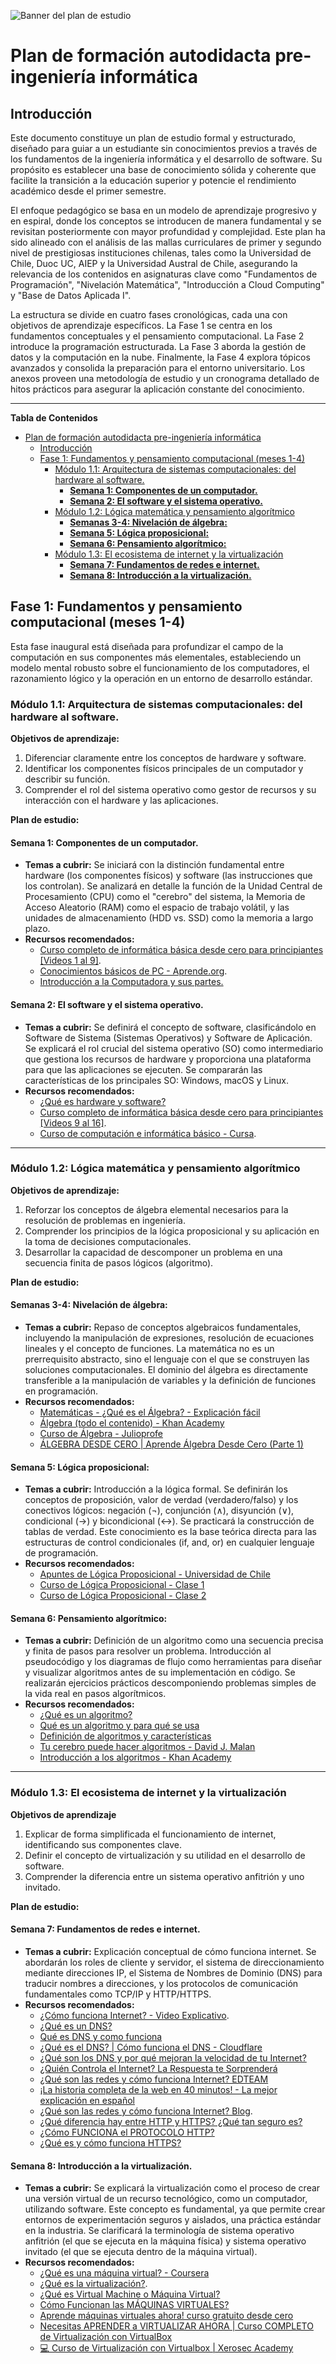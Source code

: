![Banner del plan de estudio](https://i.imgur.com/wKYTVLw.jpeg)

# Plan de formación autodidacta pre-ingeniería informática

## Introducción

Este documento constituye un plan de estudio formal y estructurado, diseñado para guiar a un estudiante sin conocimientos previos a través de los fundamentos de la ingeniería informática y el desarrollo de software. Su propósito es establecer una base de conocimiento sólida y coherente que facilite la transición a la educación superior y potencie el rendimiento académico desde el primer semestre.

El enfoque pedagógico se basa en un modelo de aprendizaje progresivo y en espiral, donde los conceptos se introducen de manera fundamental y se revisitan posteriormente con mayor profundidad y complejidad. Este plan ha sido alineado con el análisis de las mallas curriculares de primer y segundo nivel de prestigiosas instituciones chilenas, tales como la Universidad de Chile, Duoc UC, AIEP y la Universidad Austral de Chile, asegurando la relevancia de los contenidos en asignaturas clave como "Fundamentos de Programación", "Nivelación Matemática", "Introducción a Cloud Computing" y "Base de Datos Aplicada I".

La estructura se divide en cuatro fases cronológicas, cada una con objetivos de aprendizaje específicos. La Fase 1 se centra en los fundamentos conceptuales y el pensamiento computacional. La Fase 2 introduce la programación estructurada. La Fase 3 aborda la gestión de datos y la computación en la nube. Finalmente, la Fase 4 explora tópicos avanzados y consolida la preparación para el entorno universitario. Los anexos proveen una metodología de estudio y un cronograma detallado de hitos prácticos para asegurar la aplicación constante del conocimiento.

---

**Tabla de Contenidos**
- [Plan de formación autodidacta pre-ingeniería informática](#plan-de-formación-autodidacta-pre-ingeniería-informática)
  - [Introducción](#introducción)
  - [Fase 1: Fundamentos y pensamiento computacional (meses 1-4)](#fase-1-fundamentos-y-pensamiento-computacional-meses-1-4)
    - [Módulo 1.1: Arquitectura de sistemas computacionales: del hardware al software.](#módulo-11-arquitectura-de-sistemas-computacionales-del-hardware-al-software)
      - [**Semana 1: Componentes de un computador.**](#semana-1-componentes-de-un-computador)
      - [**Semana 2: El software y el sistema operativo.**](#semana-2-el-software-y-el-sistema-operativo)
    - [Módulo 1.2: Lógica matemática y pensamiento algorítmico](#módulo-12-lógica-matemática-y-pensamiento-algorítmico)
      - [**Semanas 3-4: Nivelación de álgebra:**](#semanas-3-4-nivelación-de-álgebra)
      - [**Semana 5: Lógica proposicional:**](#semana-5-lógica-proposicional)
      - [**Semana 6: Pensamiento algorítmico:**](#semana-6-pensamiento-algorítmico)
    - [Módulo 1.3: El ecosistema de internet y la virtualización](#módulo-13-el-ecosistema-de-internet-y-la-virtualización)
      - [**Semana 7: Fundamentos de redes e internet.**](#semana-7-fundamentos-de-redes-e-internet)
      - [**Semana 8: Introducción a la virtualización.**](#semana-8-introducción-a-la-virtualización)


## Fase 1: Fundamentos y pensamiento computacional (meses 1-4)
Esta fase inaugural está diseñada para profundizar el campo de la computación en sus componentes más elementales, estableciendo un modelo mental robusto sobre el funcionamiento de los computadores, el razonamiento lógico y la operación en un entorno de desarrollo estándar.

### Módulo 1.1: Arquitectura de sistemas computacionales: del hardware al software.

**Objetivos de aprendizaje:**
1. Diferenciar claramente entre los conceptos de hardware y software.
2. Identificar los componentes físicos principales de un computador y describir su función.
3. Comprender el rol del sistema operativo como gestor de recursos y su interacción con el hardware y las aplicaciones.

**Plan de estudio:**

#### **Semana 1: Componentes de un computador.**
* **Temas a cubrir:** Se iniciará con la distinción fundamental entre hardware (los componentes físicos) y software (las instrucciones que los controlan). Se analizará en detalle la función de la Unidad Central de Procesamiento (CPU) como el "cerebro" del sistema, la Memoria de Acceso Aleatorio (RAM) como el espacio de trabajo volátil, y las unidades de almacenamiento (HDD vs. SSD) como la memoria a largo plazo.
*  **Recursos recomendados:**
    * [Curso completo de informática básica desde cero para principiantes \[Videos 1 al 9\]](https://www.youtube.com/playlist?list=PL2Z95CSZ1N4HLqf215jj9ZJgmWIXm7gOo).
    * [Conocimientos básicos de PC - Aprende.org](https://aprende.org/cursos/view/213).
    * [Introducción a la Computadora y sus partes.](https://cs.uns.edu.ar/materias/iocp/downloads/Clases%20Teoricas/Clase-01-Conceptos-basicos-Hardware.pdf)

#### **Semana 2: El software y el sistema operativo.**
* **Temas a cubrir:** Se definirá el concepto de software, clasificándolo en Software de Sistema (Sistemas Operativos) y Software de Aplicación. Se explicará el rol crucial del sistema operativo (SO) como intermediario que gestiona los recursos de hardware y proporciona una plataforma para que las aplicaciones se ejecuten. Se compararán las características de los principales SO: Windows, macOS y Linux.
* **Recursos recomendados:**
    * [¿Qué es hardware y software?](https://edu.gcfglobal.org/es/informatica-basica/que-es-hardware-y-software/1/)
    * [Curso completo de informática básica desde cero para principiantes \[Videos 9 al 16\]](https://www.youtube.com/playlist?list=PL2Z95CSZ1N4HLqf215jj9ZJgmWIXm7gOo).
    * [Curso de computación e informática básico - Cursa](https://cursa.app/es/curso-gratis/curso-de-computacion-e-informatica-basico-eec).


---
### Módulo 1.2: Lógica matemática y pensamiento algorítmico

**Objetivos de aprendizaje:**
1. Reforzar los conceptos de álgebra elemental necesarios para la resolución de problemas en ingeniería.
2. Comprender los principios de la lógica proposicional y su aplicación en la toma de decisiones computacionales.
3. Desarrollar la capacidad de descomponer un problema en una secuencia finita de pasos lógicos (algoritmo).


**Plan de estudio:**

#### **Semanas 3-4: Nivelación de álgebra:**
* **Temas a cubrir:** Repaso de conceptos algebraicos fundamentales, incluyendo la manipulación de expresiones, resolución de ecuaciones lineales y el concepto de funciones. La matemática no es un prerrequisito abstracto, sino el lenguaje con el que se construyen las soluciones computacionales. El dominio del álgebra es directamente transferible a la manipulación de variables y la definición de funciones en programación.
* **Recursos recomendados:**
  * [Matemáticas - ¿Qué es el Álgebra? - Explicación fácil](https://www.youtube.com/watch?v=TbBNa0kSW1A&ab_channel=SimplesMates)
  * [Álgebra (todo el contenido) - Khan Academy](https://es.khanacademy.org/math/algebra)
  * [Curso de Álgebra - Julioprofe](https://www.youtube.com/playlist?list=PLC6o1uTspYwEH261IhGF0xXhaY1EO-bST)
  * [ÁLGEBRA DESDE CERO | Aprende Álgebra Desde Cero (Parte 1)](https://www.youtube.com/watch?v=n46kqcHQ1oo&ab_channel=Algebraticos)


#### **Semana 5: Lógica proposicional:**
* **Temas a cubrir:** Introducción a la lógica formal. Se definirán los conceptos de proposición, valor de verdad (verdadero/falso) y los conectivos lógicos: negación (¬), conjunción (∧), disyunción (∨), condicional (→) y bicondicional (↔). Se practicará la construcción de tablas de verdad. Este conocimiento es la base teórica directa para las estructuras de control condicionales (if, and, or) en cualquier lenguaje de programación.
* **Recursos recomendados:**
    * [Apuntes de Lógica Proposicional - Universidad de Chile](https://www.matematicas.ciencias.uchile.cl/juaco/section-1.html)
    * [Curso de Lógica Proposicional - Clase 1](https://www.youtube.com/watch?v=2IiOtVIixE0&ab_channel=ProfesorMarvez)
    * [Curso de Lógica Proposicional - Clase 2](https://www.youtube.com/watch?v=5OF19vhKr-I&ab_channel=ProfesorMarvez)

#### **Semana 6: Pensamiento algorítmico:**
* **Temas a cubrir:** Definición de un algoritmo como una secuencia precisa y finita de pasos para resolver un problema. Introducción al pseudocódigo y los diagramas de flujo como herramientas para diseñar y visualizar algoritmos antes de su implementación en código. Se realizarán ejercicios prácticos descomponiendo problemas simples de la vida real en pasos algorítmicos.
* **Recursos recomendados:** 
  * [¿Qué es un algoritmo?](https://www.youtube.com/watch?v=U3CGMyjzlvM&ab_channel=MagicMarkers)
  * [Qué es un algoritmo y para qué se usa](https://www.youtube.com/watch?v=EkObhToiseo&ab_channel=GCFAprendeLibre)
  * [Definición de algoritmos y características](https://www.youtube.com/watch?v=Tu9OQSff-gw&ab_channel=EstudiaConMarisol)
  * [Tu cerebro puede hacer algoritmos - David J. Malan](https://www.youtube.com/watch?v=qluHZ1sV0I0&ab_channel=S%C3%A9Curioso%E2%80%94TED-Ed)
  * [Introducción a los algoritmos - Khan Academy](https://es.khanacademy.org/computing/computer-science/algorithms/intro-to-algorithms/v/what-are-algorithms)

---

### Módulo 1.3: El ecosistema de internet y la virtualización

**Objetivos de aprendizaje**
1. Explicar de forma simplificada el funcionamiento de internet, identificando sus componentes clave.
2. Definir el concepto de virtualización y su utilidad en el desarrollo de software.
3. Comprender la diferencia entre un sistema operativo anfitrión y uno invitado.


**Plan de estudio:**

#### **Semana 7: Fundamentos de redes e internet.**
* **Temas a cubrir:** Explicación conceptual de cómo funciona internet. Se abordarán los roles de cliente y servidor, el sistema de direccionamiento mediante direcciones IP, el Sistema de Nombres de Dominio (DNS) para traducir nombres a direcciones, y los protocolos de comunicación fundamentales como TCP/IP y HTTP/HTTPS.
* **Recursos recomendados:** 
  * [¿Cómo funciona Internet? - Video Explicativo](https://www.youtube.com/watch?v=G21kuUwsfeA&ab_channel=Byteando).
  * [¿Qué es un DNS?](https://www.youtube.com/watch?v=Z6PR6MBSpY0&ab_channel=MercadeoparaEmprendedores)
  * [Qué es DNS y como funciona](https://www.youtube.com/watch?v=yYwxe1XjQDo&ab_channel=MZNetwork)
  * [¿Qué es el DNS? | Cómo funciona el DNS - Cloudflare](https://www.cloudflare.com/learning/dns/what-is-dns/)
  * [¿Qué son los DNS y por qué mejoran la velocidad de tu Internet?](https://www.youtube.com/watch?v=MIWwKTjF9Tk&ab_channel=EDteam)
  * [¿Quién Controla el Internet? La Respuesta te Sorprenderá](https://www.youtube.com/watch?v=SKU_AQEGfw4&ab_channel=ElRobotdePlat%C3%B3n)
  * [¿Qué son las redes y cómo funciona Internet? EDTEAM](https://www.youtube.com/watch?v=uunnO9yZCYk&ab_channel=EDteam)
  * [¡La historia completa de la web en 40 minutos! - La mejor explicación en español](https://www.youtube.com/watch?v=NWUZCTTLQcg&ab_channel=EDteam)
  * [¿Qué son las redes y cómo funciona Internet? Blog](https://ed.team/blog/que-son-las-redes-y-como-funciona-internet).
  * [¿Qué diferencia hay entre HTTP y HTTPS? ¿Qué tan seguro es?](https://www.youtube.com/watch?v=eS3wS4-inZs&ab_channel=MarcosD%C3%ADaz)
  * [¿Cómo FUNCIONA el PROTOCOLO HTTP?](https://www.youtube.com/watch?v=BHdNbplsu8g&ab_channel=MatchCode)
  * [¿Qué es y cómo funciona HTTPS?](https://www.youtube.com/watch?v=60606AHuq8c&ab_channel=EDteam)

#### **Semana 8: Introducción a la virtualización.**
* **Temas a cubrir:** Se explicará la virtualización como el proceso de crear una versión virtual de un recurso tecnológico, como un computador, utilizando software. Este concepto es fundamental, ya que permite crear entornos de experimentación seguros y aislados, una práctica estándar en la industria. Se clarificará la terminología de sistema operativo anfitrión (el que se ejecuta en la máquina física) y sistema operativo invitado (el que se ejecuta dentro de la máquina virtual).
* **Recursos recomendados:** 
  * [¿Qué es una máquina virtual? - Coursera](https://www.coursera.org/mx/articles/what-is-a-virtual-machine)
  * [¿Qué es la virtualización?](https://www.ibm.com/es-es/topics/virtualization).
  * [¿Qué es Virtual Machine o Máquina Virtual?](https://www.youtube.com/watch?v=F-sM9zbk76A&ab_channel=ComputerHoy)
  * [Cómo Funcionan las MÁQUINAS VIRTUALES?](https://www.youtube.com/watch?v=UC5TWqJp7Z0&ab_channel=ElHacker%C3%89tico)
  * [Aprende máquinas virtuales ahora! curso gratuito desde cero](https://www.youtube.com/watch?v=uiFZUfmFAus&ab_channel=HolaMundo)
  * [Necesitas APRENDER a VIRTUALIZAR AHORA | Curso COMPLETO de Virtualización con VirtualBox](https://www.youtube.com/watch?v=CLdHQPyHeN0&ab_channel=Hixec)
  * [💻 Curso de Virtualización con Virtualbox | Xerosec Academy](https://www.youtube.com/watch?v=bIoVtXiG9xc&ab_channel=xerosec)